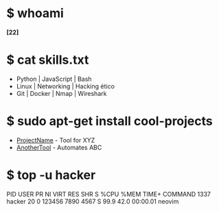# $ whoami
**[22]**

# $ cat skills.txt
- Python | JavaScript | Bash
- Linux | Networking | Hacking ético
- Git | Docker | Nmap | Wireshark

# $ sudo apt-get install cool-projects
- [ProjectName](https://github.com/VEINTIDOZ/ProjectName) - Tool for XYZ
- [AnotherTool](https://github.com/VEINTIDOZ/AnotherTool) - Automates ABC

# $ top -u hacker
PID   USER      PR  NI    VIRT    RES    SHR S  %CPU %MEM     TIME+ COMMAND
1337  hacker    20   0  123456   7890   4567 S   99.9 42.0   00:00.01 neovim
